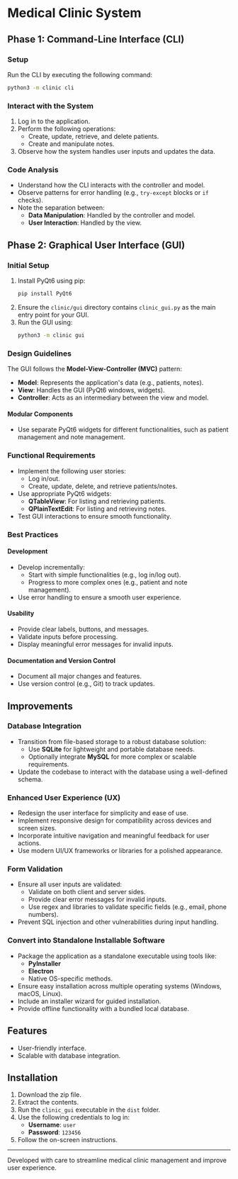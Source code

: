 # Medical Clinic System

## Phase 1: Command-Line Interface (CLI)

### Setup
Run the CLI by executing the following command:
```bash
python3 -m clinic cli
```

### Interact with the System
1. Log in to the application.
2. Perform the following operations:
   - Create, update, retrieve, and delete patients.
   - Create and manipulate notes.
3. Observe how the system handles user inputs and updates the data.

### Code Analysis
- Understand how the CLI interacts with the controller and model.
- Observe patterns for error handling (e.g., `try-except` blocks or `if` checks).
- Note the separation between:
  - **Data Manipulation**: Handled by the controller and model.
  - **User Interaction**: Handled by the view.

## Phase 2: Graphical User Interface (GUI)

### Initial Setup
1. Install PyQt6 using pip:
   ```bash
   pip install PyQt6
   ```
2. Ensure the `clinic/gui` directory contains `clinic_gui.py` as the main entry point for your GUI.
3. Run the GUI using:
   ```bash
   python3 -m clinic gui
   ```

### Design Guidelines
The GUI follows the **Model-View-Controller (MVC)** pattern:
- **Model**: Represents the application's data (e.g., patients, notes).
- **View**: Handles the GUI (PyQt6 windows, widgets).
- **Controller**: Acts as an intermediary between the view and model.

#### Modular Components
- Use separate PyQt6 widgets for different functionalities, such as patient management and note management.

### Functional Requirements
- Implement the following user stories:
  - Log in/out.
  - Create, update, delete, and retrieve patients/notes.
- Use appropriate PyQt6 widgets:
  - **QTableView**: For listing and retrieving patients.
  - **QPlainTextEdit**: For listing and retrieving notes.
- Test GUI interactions to ensure smooth functionality.

### Best Practices
#### Development
- Develop incrementally:
  - Start with simple functionalities (e.g., log in/log out).
  - Progress to more complex ones (e.g., patient and note management).
- Use error handling to ensure a smooth user experience.

#### Usability
- Provide clear labels, buttons, and messages.
- Validate inputs before processing.
- Display meaningful error messages for invalid inputs.

#### Documentation and Version Control
- Document all major changes and features.
- Use version control (e.g., Git) to track updates.

## Improvements

### Database Integration
- Transition from file-based storage to a robust database solution:
  - Use **SQLite** for lightweight and portable database needs.
  - Optionally integrate **MySQL** for more complex or scalable requirements.
- Update the codebase to interact with the database using a well-defined schema.

### Enhanced User Experience (UX)
- Redesign the user interface for simplicity and ease of use.
- Implement responsive design for compatibility across devices and screen sizes.
- Incorporate intuitive navigation and meaningful feedback for user actions.
- Use modern UI/UX frameworks or libraries for a polished appearance.

### Form Validation
- Ensure all user inputs are validated:
  - Validate on both client and server sides.
  - Provide clear error messages for invalid inputs.
  - Use regex and libraries to validate specific fields (e.g., email, phone numbers).
- Prevent SQL injection and other vulnerabilities during input handling.

### Convert into Standalone Installable Software
- Package the application as a standalone executable using tools like:
  - **PyInstaller**
  - **Electron**
  - Native OS-specific methods.
- Ensure easy installation across multiple operating systems (Windows, macOS, Linux).
- Include an installer wizard for guided installation.
- Provide offline functionality with a bundled local database.

## Features
- User-friendly interface.
- Scalable with database integration.

## Installation
1. Download the zip file.
2. Extract the contents.
3. Run the `clinic_gui` executable in the `dist` folder.
4. Use the following credentials to log in:
   - **Username**: `user`
   - **Password**: `123456`
5. Follow the on-screen instructions.

---

Developed with care to streamline medical clinic management and improve user experience.
